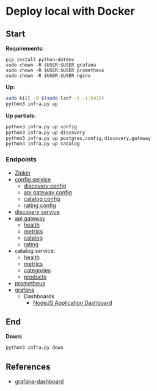 # Deploy local with Docker

## Start

**Requirements:**

```shell
pip install python-dotenv
sudo chown -R $USER:$USER grafana
sudo chown -R $USER:$USER prometheus
sudo chown -R $USER:$USER nginx   
```

**Up:**

```bash
sudo kill -9 $(sudo lsof -t -i:5432)
python3 infra.py up
```

**Up partials:**

```bash
python3 infra.py up config
python3 infra.py up discovery
python3 infra.py up postgres,config,discovery,gateway
python3 infra.py up catalog
```

### Endpoints

- [Zipkin](http://localhost:9411)
- [config service](http://localhost:8888)
  - [discovery config](http://localhost:8888/discovery-service/docker)
  - [api gateway config](http://localhost:8888/api-gateway/docker)
  - [catalog config](http://localhost:8888/catalog-service/docker)
  - [rating config](http://localhost:8888/rating-service/docker)
- [discovery service](http://localhost:8761)
- [api gateway](http://localhost:8080)
  - [health](http://localhost:8080/health)
  - [metrics](http://localhost:8080/metrics)
  - [catalog](http://localhost:8080/catalog/info)
  - [rating](http://localhost:8080/rating/info)
- catalog service:
  - [health](http://localhost:8081/health)
  - [metrics](http://localhost:8081/metrics)
  - [categories](http://localhost:8081/categories)
  - [products](http://localhost:8081/products)
- [prometheus](http://localhost:9090)
- [grafana](http://localhost:3000)
  - Dashboards
    - [NodeJS Application Dashboard](http://localhost:3000/d/PTSqcpJWk/nodejs-application-dashboard?orgId=1&refresh=5s)

## End

**Down:**

```bash
python3 infra.py down
```

## References

- [grafana-dashboard](https://github.com/codecentric/spring-boot-monitoring-sample/blob/master/grafana/grafana-dashboard.json)
